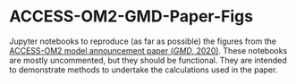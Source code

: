 # ACCESS-OM2-GMD-Paper-Figs

Jupyter notebooks to reproduce (as far as possible) the figures from the [ACCESS-OM2 model announcement paper (*GMD*, 2020)](https://doi.org/10.5194/gmd-13-401-2020). These notebooks are mostly uncommented, but they should be functional. They are intended to demonstrate methods to undertake the calculations used in the paper.
